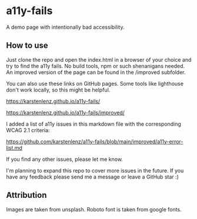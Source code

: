 # a11y-fails

A demo page with intentionally bad accessibility.

## How to use
Just clone the repo and open the index.html in a browser of your choice and try to find the a11y fails. No build tools, npm or such shenanigans needed.
An improved version of the page can be found in the /improved subfolder.

You can also use these links on GitHub pages. Some tools like lighthouse don't work locally, so this might be helpful.

https://karstenlenz.github.io/a11y-fails/

https://karstenlenz.github.io/a11y-fails/improved/

I added a list of a11y issues in this markdown file with the corresponding WCAG 2.1 criteria:

https://github.com/karstenlenz/a11y-fails/blob/main/improved/a11y-error-list.md

If you find any other issues, please let me know. 

I'm planning to expand this repo to cover more issues in the future. If you have any feedback please send me a message or leave a GitHub star :)

## Attribution
Images are taken from unsplash. Roboto font is taken from google fonts.
